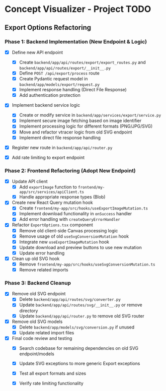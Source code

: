 # Concept Visualizer - Project TODO

## Export Options Refactoring

### Phase 1: Backend Implementation (New Endpoint & Logic)

- [x] Define new API endpoint
  - [x] Create `backend/app/api/routes/export/export_routes.py` and `backend/app/api/routes/export/__init__.py`
  - [x] Define `POST /api/export/process` route
  - [x] Create Pydantic request model in `backend/app/models/export/request.py`
  - [x] Implement response handling (Direct File Response)
  - [x] Add authentication protection

- [x] Implement backend service logic
  - [x] Create or modify service in `backend/app/services/export/service.py`
  - [x] Implement secure image fetching based on image identifier
  - [x] Implement processing logic for different formats (PNG/JPG/SVG)
  - [x] Move and refactor vtracer logic from old SVG endpoint
  - [x] Implement direct file response handling

- [x] Register new route in `backend/app/api/router.py`

- [x] Add rate limiting to export endpoint

### Phase 2: Frontend Refactoring (Adopt New Endpoint)

- [x] Update API client
  - [x] Add `exportImage` function to `frontend/my-app/src/services/apiClient.ts`
  - [x] Handle appropriate response types (Blob)

- [x] Create new React Query mutation hook
  - [x] Create `frontend/my-app/src/hooks/useExportImageMutation.ts`
  - [x] Implement download functionality in `onSuccess` handler
  - [x] Add error handling with `createQueryErrorHandler`

- [x] Refactor `ExportOptions.tsx` component
  - [x] Remove old client-side Canvas processing logic
  - [x] Remove usage of old `useSvgConversionMutation` hook
  - [x] Integrate new `useExportImageMutation` hook
  - [x] Update download and preview buttons to use new mutation
  - [x] Update error handling

- [x] Clean up old SVG hook
  - [x] Remove `frontend/my-app/src/hooks/useSvgConversionMutation.ts`
  - [x] Remove related imports

### Phase 3: Backend Cleanup

- [x] Remove old SVG endpoint
  - [x] Delete `backend/app/api/routes/svg/converter.py`
  - [x] Update `backend/app/api/routes/svg/__init__.py` or remove directory
  - [x] Update `backend/app/api/router.py` to remove old SVG router

- [x] Remove old SVG models
  - [x] Delete `backend/app/models/svg/conversion.py` if unused
  - [x] Update related import files

- [x] Final code review and testing
  - [x] Search codebase for remaining dependencies on old SVG endpoint/models
  - [x] Update SVG exceptions to more generic Export exceptions
  - [x] Test all export formats and sizes
  - [x] Verify rate limiting functionality

